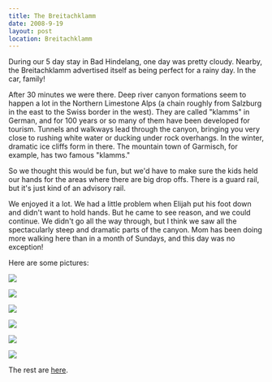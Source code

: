 ```yaml
---
title: The Breitachklamm
date: 2008-9-19
layout: post
location: Breitachklamm
---
```


During our 5 day stay in Bad Hindelang, one day was pretty cloudy. Nearby,
the Breitachklamm advertised itself as being perfect for a rainy day.
In the car, family!
  
  
After 30 minutes we were there. Deep river canyon formations seem to happen
a lot in the Northern Limestone Alps (a chain roughly from Salzburg in
the east to the Swiss border in the west). They are called "klamms" in
German, and for 100 years or so many of them have been developed for tourism.
Tunnels and walkways lead through the canyon, bringing you very close to
rushing white water or ducking under rock overhangs. In the winter, dramatic
ice cliffs form in there. The mountain town of Garmisch, for example, has
two famous "klamms."
  
  
So we thought this would be fun, but we'd have to make sure the kids held
our hands for the areas where there are big drop offs. There is a guard
rail, but it's just kind of an advisory rail.
  
  
We enjoyed it a lot. We had a little problem when Elijah put his foot
down and didn't want to hold hands. But he came to see reason, and we could
continue. We didn't go all the way through, but I think we saw all the
spectacularly steep and dramatic parts of the canyon. Mom has been doing
more walking here than in a month of Sundays, and this day was no exception!
  
  
Here are some pictures:
  
  
[![](https://farm4.static.flickr.com/3154/2856172992_ac6fed53b7_m.jpg)](https://www.flickr.com/photos/ripsawridge/2856172992/)
  
[![](https://farm3.static.flickr.com/2253/2856173576_d8f9af389f_m.jpg)](https://www.flickr.com/photos/ripsawridge/2856173576/)
  
[![](https://farm4.static.flickr.com/3029/2856174240_6fe90b0b8d_m.jpg)](https://www.flickr.com/photos/ripsawridge/2856174240/)
  
[![](https://farm4.static.flickr.com/3168/2856174694_73b26e00d8_m.jpg)](https://www.flickr.com/photos/ripsawridge/2856174694/)
  
[![](https://farm4.static.flickr.com/3203/2855341415_7a5ba92534_m.jpg)](https://www.flickr.com/photos/ripsawridge/2855341415/)
  
[![](https://farm4.static.flickr.com/3282/2856176420_c9a4b3af3b_m.jpg)](https://www.flickr.com/photos/ripsawridge/2856176420/)
  
  
  
  
The rest are [here](https://www.flickr.com/photos/ripsawridge/sets/72157607284549121/).
